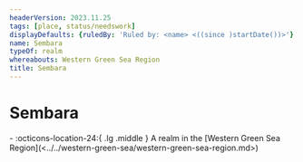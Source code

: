 ```yaml
---
headerVersion: 2023.11.25
tags: [place, status/needswork]
displayDefaults: {ruledBy: 'Ruled by: <name> <((since )startDate())>'}
name: Sembara
typeOf: realm
whereabouts: Western Green Sea Region
title: Sembara
---
```

# Sembara
<div class="grid cards ext-narrow-margin ext-one-column" markdown>
-    :octicons-location-24:{ .lg .middle } A realm in the [Western Green Sea Region](<../../western-green-sea/western-green-sea-region.md>)  
</div>


<script src="https://unpkg.com/leaflet@1.9.4/dist/leaflet.js"
integrity="sha256-20nQCchB9co0qIjJZRGuk2/Z9VM+kNiyxNV1lvTlZBo=" crossorigin="" ></script>


<div id="region-map-sembara" class="ext-map-container"></div>

<script type="text/javascript">
    document.addEventListener("DOMContentLoaded", function () {

            var map = L.map('region-map-sembara', {
                crs: L.CRS.Simple,
                minZoom: -1,
                maxZoom: 3
            });

            
            // this bounds must be in the form [y,x], [y,x]
            // it will typically be, in the yaml, 
            // bounds:
            //  - [0,0]
            //  - [100,100]

            var bounds = [[[0, 0], [2468, 2308]]];

            // this has to be the path, i.e. what was working for me was /assets/world-map-01-02.png
            var image = L.imageOverlay('/taelgarverse1720/assets/sembara-regions.png', bounds).addTo(map);
            map.setView( [1200, 1200], 0);
        })
</script>







